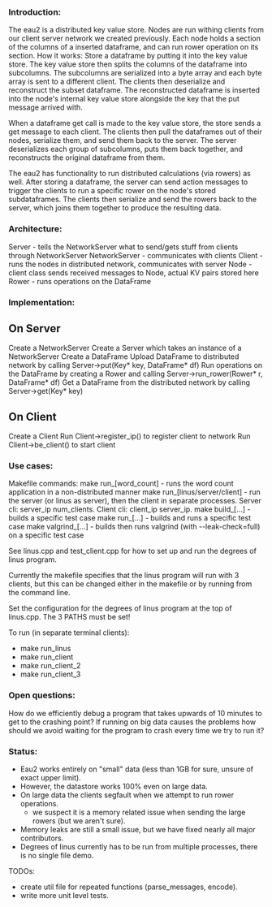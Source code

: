 ### Introduction:
 
The eau2 is a distributed key value store. Nodes are run withing clients from our client server network we created previously. Each node holds a section of the columns of a inserted dataframe, and can run rower operation on its section. How it works: Store a dataframe by putting it into the key value store. The key value store then splits the columns of the dataframe into subcolumns. The subcolumns are serialized into a byte array and each byte array is sent to a different client. The clients then deserialize and reconstruct the subset dataframe. The reconstructed dataframe is inserted into the node's internal key value store alongside the key that the put message arrived with.

When a dataframe get call is made to the key value store, the store sends a get message to each client. The clients then pull the dataframes out of their nodes, serialize them, and send them back to the server. The server deserializes each group of subcolumns, puts them back together, and reconstructs the original dataframe from them.

The eau2 has functionality to run distributed calculations (via rowers) as well. After storing a dataframe, the server can send action messages to trigger the clients to run a specific rower on the node's stored subdataframes. The clients then serialize and send the rowers back to the server, which joins them together to produce the resulting data.

### Architecture: 

 Server -           tells the NetworkServer what to send/gets stuff from clients through NetworkServer
 NetworkServer -    communicates with clients
 Client -           runs the nodes in distributed network, communicates with server
 Node -             client class sends received messages to Node, actual KV pairs stored here 
 Rower -            runs operations on the DataFrame
 
### Implementation: 
 
On Server
----------------
Create a NetworkServer
Create a Server which takes an instance of a NetworkServer
Create a DataFrame
Upload DataFrame to distributed network by calling Server->put(Key* key, DataFrame* df)
Run operations on the DataFrame by creating a Rower and calling Server->run_rower(Rower* r, DataFrame* df)
Get a DataFrame from the distributed network by calling Server->get(Key* key)

On Client
---------------- 
Create a Client
Run Client->register_ip() to register client to network
Run Client->be_client() to start client

### Use cases:

Makefile commands:
make run_[word_count] - runs the word count application in a non-distributed manner
make run_[linus/server/client] - run the server (or linus as server), then the client in separate processes. Server cli: server_ip num_clients. Client cli: client_ip server_ip.
make build_[...] - builds a specific test case
make run_[...] - builds and runs a specific test case
make valgrind_[...] - builds then runs valgrind (with --leak-check=full) on a specific test case

See linus.cpp and test_client.cpp for how to set up and run the degrees of linus program.

Currently the makefile specifies that the linus program will run with 3 clients, but this can be changed either in the makefile or by running from the command line.

Set the configuration for the degrees of linus program at the top of linus.cpp.
The 3 PATHS must be set!

To run (in separate terminal clients):
- make run_linus
- make run_client
- make run_client_2
- make run_client_3

### Open questions:

How do we efficiently debug a program that takes upwards of 10 minutes to get to the crashing point? If running on big data causes the problems how should we avoid waiting for the program to crash every time we try to run it?

### Status:

- Eau2 works entirely on "small" data (less than 1GB for sure, unsure of exact upper limit).
- However, the datastore works 100% even on large data.
- On large data the clients segfault when we attempt to run rower operations.
    - we suspect it is a memory related issue when sending the large rowers (but we aren't sure).
- Memory leaks are still a small issue, but we have fixed nearly all major contributors.
- Degrees of linus currently has to be run from multiple processes, there is no single file demo.

TODOs:
- create util file for repeated functions (parse_messages, encode).
- write more unit level tests.
